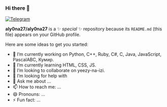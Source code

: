 ### Hi there 👋

[![Telegram](https://img.shields.io/badge/Telegram-2CA5E0?style=for-the-badge&logo=telegram&logoColor=white)](https://t.me/aly0na27)


**aly0na27/aly0na27** is a ✨ _special_ ✨ repository because its `README.md` (this file) appears on your GitHub profile.

Here are some ideas to get you started:

- 🔭 I’m currently working on Python, C++, Ruby, C#, C, Java, JavaScript, PascalABC, Кумир.
- 🌱 I’m currently learning HTML, CSS, JS.
- 👯 I’m looking to collaborate on yeezy-na-izi.
- 🤔 I’m looking for help with 
- 💬 Ask me about ...
- 📫 How to reach me: ...
- 😄 Pronouns: ...
- ⚡ Fun fact: ...


